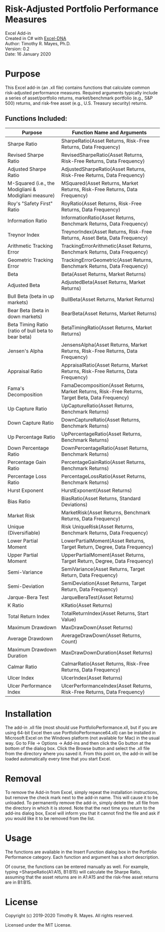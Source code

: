 # Risk-Adjusted Portfolio Performance Measures
Excel Add-in<br>Created in C# with [Excel-DNA](https://github.com/Excel-DNA/ExcelDna)<br>Author: Timothy R. Mayes, Ph.D.<br>Version: 0.2<br>Date: 16 January 2020

# Purpose
This Excel add-in (an .xll file) contains functions that calculate common risk-adjusted performance measures. Required arguments typically include a series of asset/portfolio returns, market/benchmark portfolio (e.g., S&P 500) returns, and risk-free asset (e.g., U.S. Treasury security) returns.

## Functions Included:
Purpose|Function Name and Arguments
-------|---------------------------
Sharpe Ratio|SharpeRatio(Asset Returns, Risk-Free Returns, Data Frequency)
Revised Sharpe Ratio|RevisedSharpeRatio(Asset Returns, Risk-Free Returns, Data Frequency)
Adjusted Sharpe Ratio|AdjustedSharpeRatio(Asset Returns, Risk-Free Returns, Data Frequency)
M-Squared (i.e., the Modigliani & Modigliani measure)|MSquared(Asset Returns, Market Returns, Risk-Free Returns, Data Frequency)
Roy's "Safety First" Ratio|RoyRatio(Asset Returns, Risk-Free Returns, Data Frequency)
Information Ratio|InformationRatio(Asset Returns, Benchmark Returns, Data Frequency)
Treynor Index|TreynorIndex(Asset Returns, Risk-Free Returns, Asset Beta, Data Frequency)
Arithmetic Tracking Error|TrackingErrorArithmetic(Asset Returns, Benchmark Returns, Data Frequency)
Geometric Tracking Error|TrackingErrorGeometric(Asset Returns, Benchmark Returns, Data Frequency)
Beta|Beta(Asset Returns, Market Returns)
Adjusted Beta|AdjustedBeta(Asset Returns, Market Returns)
Bull Beta (beta in up markets)|BullBeta(Asset Returns, Market Returns)
Bear Beta (beta in down markets)|BearBeta(Asset Returns, Market Returns)
Beta Timing Ratio (ratio of bull beta to bear beta)|BetaTimingRatio(Asset Returns, Market Returns)
Jensen's Alpha|JensensAlpha(Asset Returns, Market Returns, Risk-Free Returns, Data Frequency)
Appraisal Ratio|AppraisalRatio(Asset Returns, Market Returns, Risk-Free Returns, Data Frequency)
Fama's Decomposition|FamaDecomposition(Asset Returns, Market Returns, Risk-Free Returns, Target Beta, Data Frequency)
Up Capture Ratio|UpCaptureRatio(Asset Returns, Benchmark Returns)
Down Capture Ratio|DownCaptureRatio(Asset Returns, Benchmark Returns)
Up Percentage Ratio|UpPercentageRatio(Asset Returns, Benchmark Returns)
Down Percentage Ratio|DownPercentageRatio(Asset Returns, Benchmark Returns)
Percentage Gain Ratio|PercentageGainRatio(Asset Returns, Benchmark Returns)
Percentage Loss Ratio|PercentageLossRatio(Asset Returns, Benchmark Returns)
Hurst Exponent|HurstExponent(Asset Returns)
Bias Ratio|BiasRatio(Asset Returns, Standard Deviations)
Market Risk|MarketRisk(Asset Returns, Benchmark Returns, Data Frequency)
Unique (Diversifiable)|Risk	UniqueRisk(Asset Returns, Benchmark Returns, Data Frequency)
Lower Partial Moment|LowerPartialMoment(Asset Returns, Target Return, Degree, Data Frequency)
Upper Partial Moment|UpperPartialMoment(Asset Returns, Target Return, Degree, Data Frequency)
Semi-Variance|SemiVariance(Asset Returns, Target Return, Data Frequency)
Semi-Deviation|SemiDeviation(Asset Returns, Target Return, Data Frequency)
Jarque-Bera Test|JarqueBeraTest(Asset Returns)
K Ratio|KRatio(Asset Returns)
Total Return Index|TotalReturnIndex(Asset Returns, Start Value)
Maximum Drawdown|MaxDrawDown(Asset Returns)
Average Drawdown|AverageDrawDown(Asset Returns, Count)
Maximum Drawdown Duration|MaxDrawDownDuration(Asset Returns)
Calmar Ratio|CalmarRatio(Asset Returns, Risk-Free Returns, Data Frequency)
Ulcer Index|UlcerIndex(Asset Returns)
Ulcer Performance Index|UlcerPerformanceIndex(Asset Returns, Risk-Free Returns, Data Frequency)



# Installation
The add-in .xll file (most should use PortfolioPerformance.xll, but if you are using 64-bit Excel then use PortfolioPerformance64.xll) can be installed in Microsoft Excel on the Windows platform (not available for Mac) in the usual way. Go to File -> Options -> Add-ins and then click the Go button at the bottom of the dialog box. Click the Browse button and select the .xll file from the directory where you saved it. From this point on, the add-in will be loaded automatically every time that you start Excel.

# Removal
To remove the Add-in from Excel, simply repeat the installation instructions, but remove the check mark next to the add-in name. This will cause it to be unloaded.
To permanently remove the add-in, simply delete the .xll file from the directory in which it is stored. Note that the next time you return to the add-ins dialog box, Excel will inform you that it cannot find the file and ask if you would like it to be removed from the list.

# Usage
The functions are available in the Insert Function dialog box in the Portfolio Performance category. Each function and argument has a short description.

Of course, the functions can be entered manually as well. For example, typing =SharpeRatio(A1:A15, B1:B15) will calculate the Sharpe Ratio, assuming that the asset returns are in A1:A15 and the risk-free asset returns are in B1:B15.


# License

Copyright (c) 2019-2020 Timothy R. Mayes. All rights reserved.

Licensed under the MIT License.
